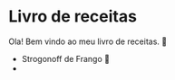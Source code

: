# Livro de receitas 

Ola! Bem vindo ao meu livro de receitas. :book:

- Strogonoff de Frango :chicken:
- 
